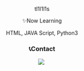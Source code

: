 <div align=center><p font-size:50px> tl1l1l1s </p>

<p> ✨Now Learning </p>
  <p> HTML, JAVA Script, Python3 </p>
  
<h3> 📞Contact </h3>
  <p> <a href="https://github.com/tl1l1l1s"><img src="https://img.shields.io/badge/github-black?style=flat-square&logo=181717&logoColor=black&link=https://github.com.tl1l1l1s"/></a>&nbsp </p>
</div>
